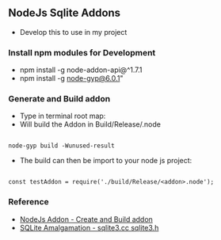 ## NodeJs Sqlite Addons

* Develop this to use in my project

### Install npm modules for Development

* npm install -g node-addon-api@^1.7.1
* npm install -g node-gyp@6.0.1"

### Generate and Build addon

* Type in terminal root map:
* Will build the Addon in Build/Release/<addon>.node

```

node-gyp build -Wunused-result

```

* The build can then be import to your node js project:

```

const testAddon = require('./build/Release/<addon>.node');

```

### Reference

* [NodeJs Addon - Create and Build addon](https://nodejs.org/api/addons.html#addons_c_addons)
* [SQLite Amalgamation - sqlite3.cc sqlite3.h](https://www.sqlite.org/amalgamation.html)